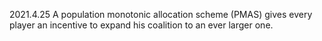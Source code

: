 2021.4.25
A population monotonic allocation scheme (PMAS) gives every player an incentive to expand his coalition to an ever larger one.